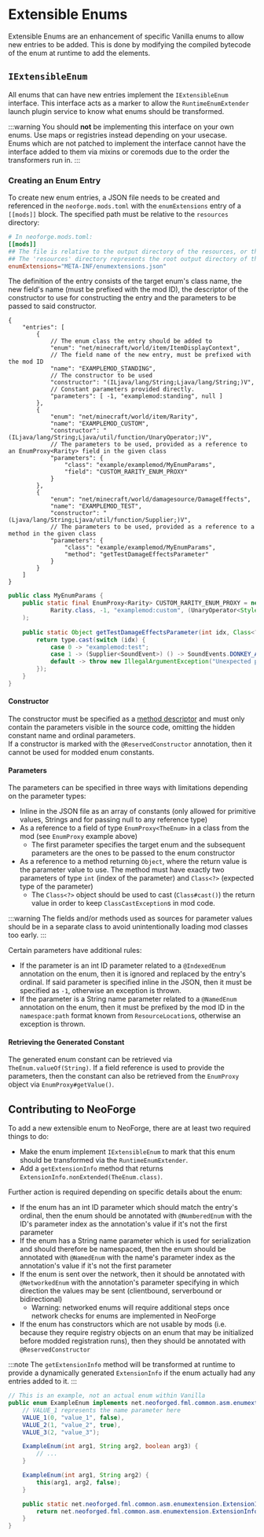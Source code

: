 # Extensible Enums

Extensible Enums are an enhancement of specific Vanilla enums to allow new entries to be added. This is done by modifying the compiled bytecode of the enum at runtime to add the elements.

## `IExtensibleEnum`

All enums that can have new entries implement the `IExtensibleEnum` interface. This interface acts as a marker to allow the `RuntimeEnumExtender` launch plugin service to know what enums should be transformed.

:::warning
You should **not** be implementing this interface on your own enums. Use maps or registries instead depending on your usecase.  
Enums which are not patched to implement the interface cannot have the interface added to them via mixins or coremods due to the order the transformers run in.
:::

### Creating an Enum Entry

To create new enum entries, a JSON file needs to be created and referenced in the `neoforge.mods.toml` with the `enumExtensions` entry of a `[[mods]]` block. The specified path must be relative to the `resources` directory:
```toml
# In neoforge.mods.toml:
[[mods]]
## The file is relative to the output directory of the resources, or the root path inside the jar when compiled
## The 'resources' directory represents the root output directory of the resources
enumExtensions="META-INF/enumextensions.json"
```

The definition of the entry consists of the target enum's class name, the new field's name (must be prefixed with the mod ID), the descriptor of the constructor to use for constructing the entry and the parameters to be passed to said constructor.

```json5
{
    "entries": [
        {
            // The enum class the entry should be added to
            "enum": "net/minecraft/world/item/ItemDisplayContext",
            // The field name of the new entry, must be prefixed with the mod ID
            "name": "EXAMPLEMOD_STANDING",
            // The constructor to be used
            "constructor": "(ILjava/lang/String;Ljava/lang/String;)V",
            // Constant parameters provided directly.
            "parameters": [ -1, "examplemod:standing", null ]
        },
        {
            "enum": "net/minecraft/world/item/Rarity",
            "name": "EXAMPLEMOD_CUSTOM",
            "constructor": "(ILjava/lang/String;Ljava/util/function/UnaryOperator;)V",
            // The parameters to be used, provided as a reference to an EnumProxy<Rarity> field in the given class
            "parameters": {
                "class": "example/examplemod/MyEnumParams",
                "field": "CUSTOM_RARITY_ENUM_PROXY"
            }
        },
        {
            "enum": "net/minecraft/world/damagesource/DamageEffects",
            "name": "EXAMPLEMOD_TEST",
            "constructor": "(Ljava/lang/String;Ljava/util/function/Supplier;)V",
            // The parameters to be used, provided as a reference to a method in the given class
            "parameters": {
                "class": "example/examplemod/MyEnumParams",
                "method": "getTestDamageEffectsParameter"
            }
        }
    ]
}
```

```java
public class MyEnumParams {
    public static final EnumProxy<Rarity> CUSTOM_RARITY_ENUM_PROXY = new EnumProxy<>(
            Rarity.class, -1, "examplemod:custom", (UnaryOperator<Style>) style -> style.withItalic(true)
    );
    
    public static Object getTestDamageEffectsParameter(int idx, Class<?> type) {
        return type.cast(switch (idx) {
            case 0 -> "examplemod:test";
            case 1 -> (Supplier<SoundEvent>) () -> SoundEvents.DONKEY_ANGRY;
            default -> throw new IllegalArgumentException("Unexpected parameter index: " + idx);
        });
    }
}
```

#### Constructor

The constructor must be specified as a [method descriptor][jvmdescriptors] and must only contain the parameters visible in the source code, omitting the hidden constant name and ordinal parameters.  
If a constructor is marked with the `@ReservedConstructor` annotation, then it cannot be used for modded enum constants.

#### Parameters

The parameters can be specified in three ways with limitations depending on the parameter types:

- Inline in the JSON file as an array of constants (only allowed for primitive values, Strings and for passing null to any reference type)
- As a reference to a field of type `EnumProxy<TheEnum>` in a class from the mod (see `EnumProxy` example above)
    - The first parameter specifies the target enum and the subsequent parameters are the ones to be passed to the enum constructor
- As a reference to a method returning `Object`, where the return value is the parameter value to use. The method must have exactly two parameters of type `int` (index of the parameter) and `Class<?>` (expected type of the parameter)
    - The `Class<?>` object should be used to cast (`Class#cast()`) the return value in order to keep `ClassCastException`s in mod code.

:::warning
The fields and/or methods used as sources for parameter values should be in a separate class to avoid unintentionally loading mod classes too early.
:::

Certain parameters have additional rules:

- If the parameter is an int ID parameter related to a `@IndexedEnum` annotation on the enum, then it is ignored and replaced by the entry's ordinal. If said parameter is specified inline in the JSON, then it must be specified as `-1`, otherwise an exception is thrown.
- If the parameter is a String name parameter related to a `@NamedEnum` annotation on the enum, then it must be prefixed by the mod ID in the `namespace:path` format known from `ResourceLocation`s, otherwise an exception is thrown.

#### Retrieving the Generated Constant

The generated enum constant can be retrieved via `TheEnum.valueOf(String)`. If a field reference is used to provide the parameters, then the constant can also be retrieved from the `EnumProxy` object via `EnumProxy#getValue()`.

## Contributing to NeoForge

To add a new extensible enum to NeoForge, there are at least two required things to do:

- Make the enum implement `IExtensibleEnum` to mark that this enum should be transformed via the `RuntimeEnumExtender`.
- Add a `getExtensionInfo` method that returns `ExtensionInfo.nonExtended(TheEnum.class)`.

Further action is required depending on specific details about the enum:

- If the enum has an int ID parameter which should match the entry's ordinal, then the enum should be annotated with `@NumberedEnum` with the ID's parameter index as the annotation's value if it's not the first parameter
- If the enum has a String name parameter which is used for serialization and should therefore be namespaced, then the enum should be annotated with `@NamedEnum` with the name's parameter index as the annotation's value if it's not the first parameter
- If the enum is sent over the network, then it should be annotated with `@NetworkedEnum` with the annotation's parameter specifying in which direction the values may be sent (clientbound, serverbound or bidirectional)
    - Warning: networked enums will require additional steps once network checks for enums are implemented in NeoForge
- If the enum has constructors which are not usable by mods (i.e. because they require registry objects on an enum that may be initialized before modded registration runs), then they should be annotated with `@ReservedConstructor`

:::note
The `getExtensionInfo` method will be transformed at runtime to provide a dynamically generated `ExtensionInfo` if the enum actually had any entries added to it.
:::

```java
// This is an example, not an actual enum within Vanilla
public enum ExampleEnum implements net.neoforged.fml.common.asm.enumextension.IExtensibleEnum {
    // VALUE_1 represents the name parameter here
    VALUE_1(0, "value_1", false),
    VALUE_2(1, "value_2", true),
    VALUE_3(2, "value_3");

    ExampleEnum(int arg1, String arg2, boolean arg3) {
        // ...
    }

    ExampleEnum(int arg1, String arg2) {
        this(arg1, arg2, false);
    }

    public static net.neoforged.fml.common.asm.enumextension.ExtensionInfo getExtensionInfo() {
        return net.neoforged.fml.common.asm.enumextension.ExtensionInfo.nonExtended(ExampleEnum.class);
    }
}
```

[jvmdescriptors]: https://docs.oracle.com/javase/specs/jvms/se21/html/jvms-4.html#jvms-4.3.2
